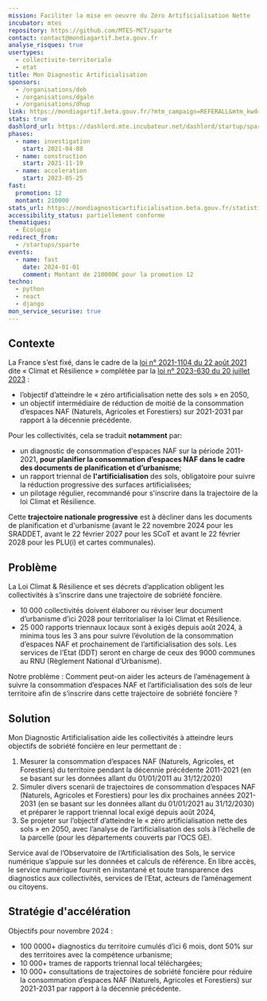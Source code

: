 ```yaml
---
mission: Faciliter la mise en oeuvre du Zéro Artificialisation Nette
incubator: mtes
repository: https://github.com/MTES-MCT/sparte
contact: contact@mondiagartif.beta.gouv.fr
analyse_risques: true
usertypes:
  - collectivite-territoriale
  - etat
title: Mon Diagnostic Artificialisation
sponsors:
  - /organisations/deb
  - /organisations/dgaln
  - /organisations/dhup
link: https://mondiagartif.beta.gouv.fr/?mtm_campaign=REFERALL&mtm_kwd=BETA_GOUV
stats: true
dashlord_url: https://dashlord.mte.incubateur.net/dashlord/startup/sparte/
phases:
  - name: investigation
    start: 2021-04-08
  - name: construction
    start: 2021-11-19
  - name: acceleration
    start: 2023-05-25
fast:
  promotion: 12
  montant: 210000
stats_url: https://mondiagnosticartificialisation.beta.gouv.fr/statistiques/
accessibility_status: partiellement conforme
thematiques:
  - Écologie
redirect_from:
  - /startups/sparte
events:
  - name: fast
    date: 2024-01-01
    comment: Montant de 210000€ pour la promotion 12
techno:
  - python
  - react
  - django
mon_service_securise: true
---
```

## Contexte

La France s’est fixé, dans le cadre de la [loi n° 2021-1104 du 22 août 2021](https://www.legifrance.gouv.fr/jorf/id/JORFTEXT000043956924) dite « Climat et Résilience » complétée par la [loi n° 2023-630 du 20 juillet 2023](https://www.legifrance.gouv.fr/jorf/id/JORFTEXT000047866733) : 

- l’objectif d’atteindre le « zéro artificialisation nette des sols » en 2050,
- un objectif intermédiaire de réduction de moitié de la consommation d’espaces NAF (Naturels, Agricoles et Forestiers) sur 2021-2031 par rapport à la décennie précédente.

Pour les collectivités, cela se traduit **notamment** par:
- un diagnostic de consommation d'espaces NAF sur la période 2011-2021, **pour planifier la consommation d’espaces NAF dans le cadre des documents de planification et d’urbanisme**;
- un rapport triennal de **l'artificialisation** des sols, obligatoire pour suivre la réduction progressive des surfaces artificialisées;
- un pilotage régulier, recommandé pour s'inscrire dans la trajectoire de la loi Climat et Résilience.

Cette **trajectoire nationale progressive** est à décliner dans les documents de planification et d'urbanisme (avant le 22 novembre 2024 pour les SRADDET, avant le 22 février 2027 pour les SCoT et avant le 22 février 2028 pour les PLU(i) et cartes communales).

## Problème

La Loi Climat & Résilience et ses décrets d’application obligent les collectivités à s’inscrire dans une trajectoire de sobriété foncière.

- 10 000 collectivités doivent élaborer ou réviser leur document d’urbanisme d’ici 2028 pour territorialiser la loi Climat et Résilience.
- 25 000 rapports triennaux locaux sont à exigés depuis août 2024, à minima tous les 3 ans pour suivre l’évolution de la consommation d’espaces NAF et prochainement de l’artificialisation des sols. Les services de l’Etat (DDT) seront en charge de ceux des 9000 communes au RNU (Règlement National d’Urbanisme).

Notre problème : Comment peut-on aider les acteurs de l’aménagement à suivre la consommation d’espaces NAF et l’artificialisation des sols de leur territoire afin de s’inscrire dans cette trajectoire de sobriété foncière ?

## Solution

Mon Diagnostic Artificialisation aide les collectivités à atteindre leurs objectifs de sobriété foncière en leur permettant de :

1. Mesurer la consommation d’espaces NAF (Naturels, Agricoles, et Forestiers) du territoire pendant la décennie précédente 2011-2021 (en se basant sur les données allant du 01/01/2011 au 31/12/2020) 
2. Simuler divers scenarii de trajectoires de consommation d’espaces NAF (Naturels, Agricoles et Forestiers) pour les dix prochaines années 2021-2031 (en se basant sur les données allant du 01/01/2021 au 31/12/2030) et préparer le rapport triennal local exigé depuis août 2024, 
3. Se projeter sur l’objectif d’atteindre le « zéro artificialisation nette des sols » en 2050, avec l’analyse de l’artificialisation des sols à l’échelle de la parcelle (pour les départements couverts par l’OCS GE).

Service aval de l’Observatoire de l’Artificialisation des Sols, le service numérique s’appuie sur les données et calculs de référence. En libre accès, le service numérique fournit en instantané et toute transparence des diagnostics aux collectivités, services de l’Etat, acteurs de l’aménagement ou citoyens.

## Stratégie d'accélération

Objectifs pour novembre 2024  :

- 100 0000+ diagnostics du territoire cumulés d’ici 6 mois, dont 50% sur des territoires avec la compétence urbanisme;
- 10 000+ trames de rapports triennal local téléchargées;
- 10 000+ consultations de trajectoires de sobriété foncière pour réduire la consommation d’espaces NAF (Naturels, Agricoles et Forestiers) sur 2021-2031 par rapport à la décennie précédente.

